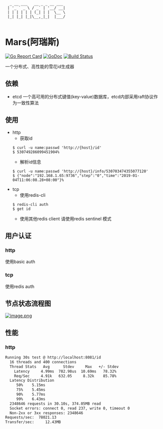 ```base
                           
  _ __ ___   __ _ _ __ ___ 
 | '_ ` _ \ / _` | '__/ __|
 | | | | | | (_| | |  \__ \
 |_| |_| |_|\__,_|_|  |___/
         
```
# Mars(阿瑞斯)

[![Go Report Card](https://goreportcard.com/badge/github.com/Fengxq2014/mars)](https://goreportcard.com/report/github.com/Fengxq2014/mars)
[![GoDoc](https://godoc.org/github.com/Fengxq2014/mars?status.svg)](https://godoc.org/github.com/Fengxq2014/mars)
[![Build Status](https://travis-ci.org/Fengxq2014/mars.svg?branch=master)](https://travis-ci.org/Fengxq2014/mars)

一个分布式、高性能的雪花id生成器

## 依赖
* etcd 一个高可用的分布式键值(key-value)数据库，etcd内部采用raft协议作为一致性算法

## 使用
* http
   * 获取id
   ```base
   $ curl -u name:passwd 'http://{host}/id'
   $ 530749286099451904%
   ```
   * 解析id信息
   ```$xslt
   $ curl -u name:passwd 'http://{host}/info/530703474355077120'
   $ {"node":"192.168.1.65:9736","step":"0","time":"2019-01-04T11:06:08.28+08:00"}%
   ```
* tcp
   * 使用redis-cli
   ```base
   $ redis-cli auth
   $ get id
   ```
   * 使用其他redis client 请使用redis sentinel 模式 
   
## 用户认证
### http
使用basic auth
### tcp
使用redis auth

## 节点状态流程图
[![image.png](https://i.postimg.cc/jdtXdGKv/image.png)](https://postimg.cc/z32Wx2yR)

## 性能
### http

```bash
Running 30s test @ http://localhost:8081/id
  16 threads and 400 connections
  Thread Stats   Avg      Stdev     Max   +/- Stdev
    Latency     4.99ms  782.98us  10.69ms   78.32%
    Req/Sec     4.91k   632.05     8.32k    85.78%
  Latency Distribution
     50%    5.15ms
     75%    5.45ms
     90%    5.77ms
     99%    6.43ms
  2348646 requests in 30.10s, 374.05MB read
  Socket errors: connect 0, read 237, write 0, timeout 0
  Non-2xx or 3xx responses: 2348646
Requests/sec:  78021.13
Transfer/sec:     12.43MB
```